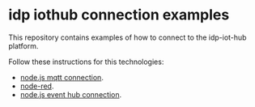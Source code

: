 # idp iothub connection examples

This repository contains examples of how to connect to the idp-iot-hub platform. 

Follow these instructions for this technologies:

* [node.js mqtt connection](https://github.com/JoBaAl/idp-iothub-connection-examples/tree/main/nodejs).
* [node-red](https://github.com/JoBaAl/idp-iothub-connection-examples/tree/main/node-red).
* [node.js event hub connection](https://github.com/JoBaAl/idp-iothub-connection-examples/tree/main/nodejs).


